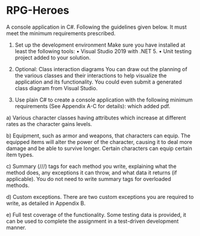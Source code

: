 # RPG-Heroes

A console application in C#. Following the guidelines given below. 
It must meet the minimum requirements prescribed.

1) Set up the development environment
Make sure you have installed at least the following tools:
• Visual Studio 2019 with .NET 5.
• Unit testing project added to your solution.

2) Optional: Class interaction diagrams
You can draw out the planning of the various classes and their interactions to help visualize the application
and its functionality. You could even submit a generated class diagram from Visual Studio.

3) Use plain C# to create a console application with the following minimum requirements
(See Appendix A-C for details): which added pdf.

a) Various character classes having attributes which increase at different rates as the character gains
levels.

b) Equipment, such as armor and weapons, that characters can equip. The equipped items will alter the
power of the character, causing it to deal more damage and be able to survive longer. Certain
characters can equip certain item types.

c) Summary (///) tags for each method you write, explaining what the method does, any exceptions it
can throw, and what data it returns (if applicable). You do not need to write summary tags for
overloaded methods.

d) Custom exceptions. There are two custom exceptions you are required to write, as detailed in
Appendix B.

e) Full test coverage of the functionality. Some testing data is provided, it can be used to complete the
assignment in a test-driven development manner.

